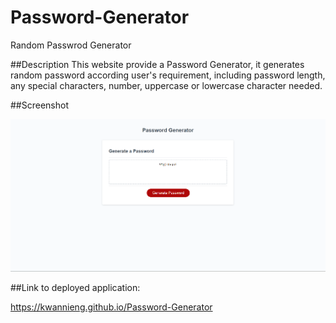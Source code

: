 # Password-Generator
Random Passwrod Generator


##Description
This website provide a Password Generator, it generates random password according user's requirement, including password length, any special characters, number, uppercase or lowercase character needed. 

##Screenshot

<img src="/images/Screenshot.png"/>

##Link to deployed application:

https://kwannieng.github.io/Password-Generator